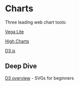 # Charts


Three leading web chart tools:

[Vega Lite](https://vega.github.io/vega-lite/)

[High Charts](https://www.highcharts.com/demo)

[D3.js](https://github.com/d3/d3/wiki/Gallery)


## Deep Dive

[D3 overview](https://davidwalsh.name/learning-d3) - SVGs for beginners
  